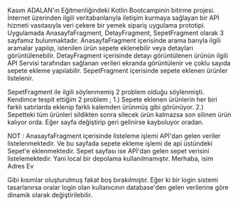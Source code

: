 Kasım ADALAN'ın Eğitmenliğindeki Kotlin Bootcampinin bitirme projesi.
İnternet üzerinden ilgili veritabanlarıyla iletişim kurmaya sağlayan bir APİ hizmeti vasıtasıyla veri çekere bir yemek sipariş uygulama prototipi. 
Uygulamada 
AnasayfaFragment, DetayFragment, SepetFragment olarak 3 sayfamız bulunmaktadır. 
AnasayfaFragment içerisinde arama barıyla ilgili aramalar yapılıp, istenilen ürün sepete eklenebilir veya detayları görüntülenebilir.
DetayFragment içerisinde detayı görüntülenen ürünün ilgili API Servisi tarafından sağlanan verileri ekranda görüntülenir ve çoklu sayıda sepete ekleme yapılabilir.
SepetFragment içerisinde sepete eklenen ürünler listelenir.

SepetFragment ile ilgili söylenmemiş 2 problem olduğu söylenmişti. Kendimce tespit ettiğim 2 problem ; 
1.) Sepete eklenen ürünlerin her biri farklı satırlarda eklenip farklı kalemden ürünmüş gibi görünüyor.
2.) Sepetteki tüm ürünleri sildikten sonra silecek ürün kalmazsa son silinen ürün kalıyor orda. Eğer sayfa değiştirip geri gelinirse kayboluyor oradan. 

NOT : AnasayfaFragment içerisinde listeleme işlemi APİ'dan gelen veriler listelenmektedir. Ve bu sayfada sepete ekleme işlemi de api üstündeki Sepet'e eklenmektedir. Sepet sayfası ise APİ'dan gelen sepet verisini listelemektedir. Yani local bir depolama kullanılmamıştır.
Merhaba, isim
Adres
Ev 

Gibi kısımlar oluşturulmuş fakat boş bırakılmıştır. Eğer ki bir login sistemi tasarlanırsa oralar login olan kullanıcının database'den gelen verilerine göre dinamik olarak değiştirilebilir.
